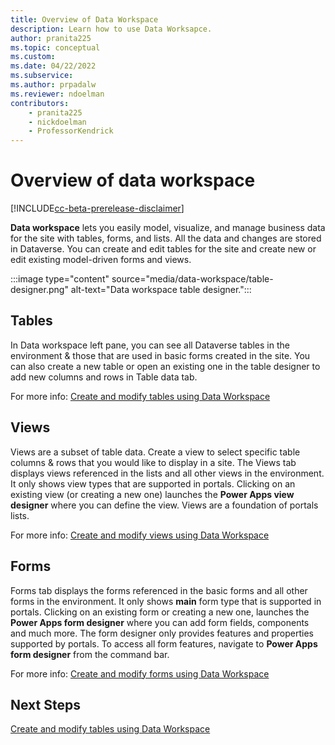 ```yaml
---
title: Overview of Data Workspace
description: Learn how to use Data Worksapce.
author: pranita225
ms.topic: conceptual
ms.custom: 
ms.date: 04/22/2022
ms.subservice:
ms.author: prpadalw
ms.reviewer: ndoelman
contributors:
    - pranita225
    - nickdoelman
    - ProfessorKendrick
---
```

# Overview of data workspace

[!INCLUDE[cc-beta-prerelease-disclaimer](../includes/cc-beta-prerelease-disclaimer.md)]

**Data workspace** lets you easily model, visualize, and manage business data for the site with tables, forms, and lists. All the data and changes are stored in Dataverse. You can create and edit tables for the site and create new or edit existing model-driven forms and views. 

:::image type="content" source="media/data-workspace/table-designer.png" alt-text="Data workspace table designer.":::

## Tables

In Data workspace left pane, you can see all Dataverse tables in the environment & those that are used in basic forms created in the site. You can also create a new table or open an existing one in the table designer to add new columns and rows in Table data tab.

For more info: [Create and modify tables using Data Workspace](../configure/data-workspace-tables.md)

## Views

Views are a subset of table data. Create a view to select specific table columns & rows that you would like to display in a site. The Views tab displays views referenced in the lists and all other views in the environment. It only shows view types that are supported in portals. Clicking on an existing view (or creating a new one) launches the **Power Apps view designer** where you can define the view. Views are a foundation of portals lists.

For more info: [Create and modify views using Data Workspace](../configure/data-workspace-views.md)

## Forms

Forms tab displays the forms referenced in the basic forms and all other forms in the environment. It only shows **main** form type that is supported in portals. Clicking on an existing form or creating a new one, launches the **Power Apps form designer** where you can add form fields, components and much more. The form designer only provides features and properties supported by portals. To access all form features, navigate to **Power Apps form designer** from the command bar.

For more info: [Create and modify forms using Data Workspace](../configure/data-workspace-forms.md)

## Next Steps
[Create and modify tables using Data Workspace](../configure/data-workspace-tables.md)
